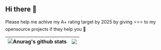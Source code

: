 ## Hi there 👋

<!--
**saltukalakus/saltukalakus** is a ✨ _special_ ✨ repository because its `README.md` (this file) appears on your GitHub profile.

Here are some ideas to get you started:

- 🔭 I’m currently working on ...
- 🌱 I’m currently learning ...
- 👯 I’m looking to collaborate on ...
- 🤔 I’m looking for help with ...
- 💬 Ask me about ...
- 📫 How to reach me: ...
- 😄 Pronouns: ...
- ⚡ Fun fact: ...
-->

Please help me achive my A+ rating target by 2025 by giving ⭐️⭐️⭐️ to my opensource projects if they help you 🫣

| <a><img align="center" src="https://github-readme-stats.vercel.app/api?username=saltukalakus&show_icons=true&include_all_commits=true&theme=buefy&hide_border=true" alt="Anurag's github stats" /></a> | <a><img align="center" src="https://github-readme-stats.vercel.app/api/top-langs/?username=saltukalakus&layout=compact&theme=buefy&hide_border=true" /></a> |
| ------------- | ------------- |
